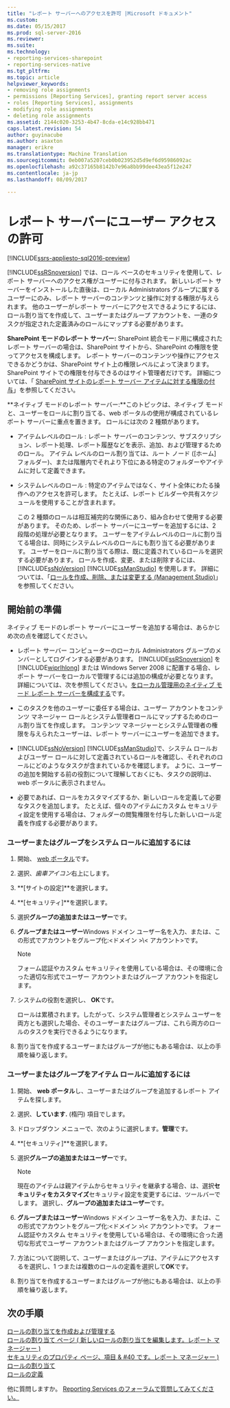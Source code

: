 ```yaml
---
title: "レポート サーバーへのアクセスを許可 |Microsoft ドキュメント"
ms.custom: 
ms.date: 05/15/2017
ms.prod: sql-server-2016
ms.reviewer: 
ms.suite: 
ms.technology:
- reporting-services-sharepoint
- reporting-services-native
ms.tgt_pltfrm: 
ms.topic: article
helpviewer_keywords:
- removing role assignments
- permissions [Reporting Services], granting report server access
- roles [Reporting Services], assignments
- modifying role assignments
- deleting role assignments
ms.assetid: 2144c020-3253-4b47-8cda-e14c928bb471
caps.latest.revision: 54
author: guyinacube
ms.author: asaxton
manager: erikre
ms.translationtype: Machine Translation
ms.sourcegitcommit: 0eb007a5207ceb0b023952d5d9ef6d95986092ac
ms.openlocfilehash: a92c37165b8142b7e96a8bb99dee43ea5f12e247
ms.contentlocale: ja-jp
ms.lasthandoff: 08/09/2017

---
```

# <a name="grant-user-access-to-a-report-server"></a>レポート サーバーにユーザー アクセスの許可

[!INCLUDE[ssrs-appliesto-sql2016-preview](../../includes/ssrs-appliesto-sql2016-preview.md)]

[!INCLUDE[ssRSnoversion](../../includes/ssrsnoversion-md.md)] では、ロール ベースのセキュリティを使用して、レポート サーバーへのアクセス権がユーザーに付与されます。 新しいレポート サーバーをインストールした直後は、ローカル Administrators グループに属するユーザーにのみ、レポート サーバーのコンテンツと操作に対する権限が与えられます。 他のユーザーがレポート サーバーにアクセスできるようにするには、ロール割り当てを作成して、ユーザーまたはグループ アカウントを、一連のタスクが指定された定義済みのロールにマップする必要があります。

 **SharePoint モードのレポート サーバー:** SharePoint 統合モード用に構成されたレポート サーバーの場合は、SharePoint サイトから、SharePoint の権限を使ってアクセスを構成します。 レポート サーバーのコンテンツや操作にアクセスできるかどうかは、SharePoint サイト上の権限レベルによって決まります。 SharePoint サイトでの権限を付与できるのはサイト管理者だけです。 詳細については、「 [SharePoint サイトのレポート サーバー アイテムに対する権限の付与](../../reporting-services/security/granting-permissions-on-report-server-items-on-a-sharepoint-site.md)」を参照してください。

 **ネイティブ モードのレポート サーバー:**このトピックは、ネイティブ モードと、ユーザーをロールに割り当てる、web ポータルの使用が構成されているレポート サーバーに重点を置きます。 ロールには次の 2 種類があります。

- アイテムレベルのロール : レポート サーバーのコンテンツ、サブスクリプション、レポート処理、レポート履歴などを表示、追加、および管理するためのロール。 アイテム レベルのロール割り当ては、ルート ノード ([ホーム] フォルダー)、または階層内でそれより下位にある特定のフォルダーやアイテムに対して定義できます。

- システムレベルのロール : 特定のアイテムではなく、サイト全体にわたる操作へのアクセスを許可します。 たとえば、レポート ビルダーや共有スケジュールを使用することが含まれます。

    この 2 種類のロールは相互補完的な関係にあり、組み合わせて使用する必要があります。 そのため、レポート サーバーにユーザーを追加するには、2 段階の処理が必要となります。 ユーザーをアイテムレベルのロールに割り当てる場合は、同時にシステムレベルのロールにも割り当てる必要があります。 ユーザーをロールに割り当てる際は、既に定義されているロールを選択する必要があります。 ロールを作成、変更、または削除するには、[!INCLUDE[ssNoVersion](../../includes/ssnoversion-md.md)] [!INCLUDE[ssManStudio](../../includes/ssmanstudio-md.md)] を使用します。 詳細については、「[ロールを作成、削除、または変更する (Management Studio)](../../reporting-services/security/role-definitions-create-delete-or-modify.md)」を参照してください。

## <a name="before-you-start"></a>開始前の準備

ネイティブ モードのレポート サーバーにユーザーを追加する場合は、あらかじめ次の点を確認してください。

- レポート サーバー コンピューターのローカル Administrators グループのメンバーとしてログインする必要があります。 [!INCLUDE[ssRSnoversion](../../includes/ssrsnoversion-md.md)] を [!INCLUDE[wiprlhlong](../../includes/wiprlhlong-md.md)] または Windows Server 2008 に配置する場合、レポート サーバーをローカルで管理するには追加の構成が必要となります。 詳細については、次を参照してください。[をローカル管理用のネイティブ モード レポート サーバーを構成する](../../reporting-services/report-server/configure-a-native-mode-report-server-for-local-administration-ssrs.md)です。

- このタスクを他のユーザーに委任する場合は、ユーザー アカウントをコンテンツ マネージャー ロールとシステム管理者ロールにマップするためのロール割り当てを作成します。 コンテンツ マネージャーとシステム管理者の権限を与えられたユーザーは、レポート サーバーにユーザーを追加できます。

- [!INCLUDE[ssNoVersion](../../includes/ssnoversion-md.md)] [!INCLUDE[ssManStudio](../../includes/ssmanstudio-md.md)]で、システム ロールおよびユーザー ロールに対して定義されているロールを確認し、それぞれのロールにどのようなタスクが含まれているかを確認します。 ように、ユーザーの追加を開始する前の役割について理解しておくにも、タスクの説明は、web ポータルに表示されません。

- 必要であれば、ロールをカスタマイズするか、新しいロールを定義して必要なタスクを追加します。 たとえば、個々のアイテムにカスタム セキュリティ設定を使用する場合は、フォルダーの閲覧権限を付与した新しいロール定義を作成する必要があります。

### <a name="to-add-a-user-or-group-to-a-system-role"></a>ユーザーまたはグループをシステム ロールに追加するには

1. 開始、 [web ポータル](../web-portal-ssrs-native-mode.md)です。

2. 選択、*歯車アイコン*右上にします。

3. **[サイトの設定]**を選択します。

4. **[セキュリティ]**を選択します。

5. 選択**グループの追加またはユーザー**です。

6. **グループまたはユーザー**Windows ドメイン ユーザー名を入力、または、この形式でアカウントをグループ化:\<ドメイン >\\< アカウント\>です。 

    > [!NOTE]
    > フォーム認証やカスタム セキュリティを使用している場合は、その環境に合った適切な形式でユーザー アカウントまたはグループ アカウントを指定します。

7. システムの役割を選択し、 **OK**です。

    ロールは累積されます。したがって、システム管理者とシステム ユーザーを両方とも選択した場合、そのユーザーまたはグループは、これら両方のロールのタスクを実行できるようになります。

8. 割り当てを作成するユーザーまたはグループが他にもある場合は、以上の手順を繰り返します。

### <a name="to-add-a-user-or-group-to-an-item-role"></a>ユーザーまたはグループをアイテム ロールに追加するには

1. 開始、 **web ポータル**し、ユーザーまたはグループを追加するレポート アイテムを探します。

2. 選択、**しています.** (楕円) 項目でします。

3. ドロップダウン メニューで、次のように選択します。**管理**です。

4. **[セキュリティ]**を選択します。

5. 選択**グループの追加またはユーザー**です。

    > [!NOTE]
    > 現在のアイテムは親アイテムからセキュリティを継承する場合、は、選択**セキュリティをカスタマイズ**セキュリティ設定を変更するには、ツールバーでします。 選択し、**グループの追加またはユーザー**です。

6. **グループまたはユーザー**Windows ドメイン ユーザー名を入力、または、この形式でアカウントをグループ化:\<ドメイン >\\< アカウント\>です。 フォーム認証やカスタム セキュリティを使用している場合は、その環境に合った適切な形式でユーザー アカウントまたはグループ アカウントを指定します。

7. 方法について説明して、ユーザーまたはグループは、アイテムにアクセスするを選択し、1 つまたは複数のロールの定義を選択して**OK**です。

8. 割り当てを作成するユーザーまたはグループが他にもある場合は、以上の手順を繰り返します。

## <a name="next-steps"></a>次の手順

[ロールの割り当てを作成および管理する](../../reporting-services/security/create-and-manage-role-assignments.md)   
[ロールの割り当て ページ &#40; 新しいロールの割り当てを編集します。レポート マネージャー &#41;](http://msdn.microsoft.com/library/3319ced0-4b86-42af-b18d-da41a625113c)   
[セキュリティのプロパティ ページ、項目 & #40 です。レポート マネージャー &#41;](http://msdn.microsoft.com/library/351b8503-354f-4b1b-a7ac-f1245d978da0)   
[ロールの割り当て](../../reporting-services/security/role-assignments.md)   
[ロールの定義](../../reporting-services/security/role-definitions.md)  

他に質問しますか。 [Reporting Services のフォーラムで質問してみてください。](http://go.microsoft.com/fwlink/?LinkId=620231)
